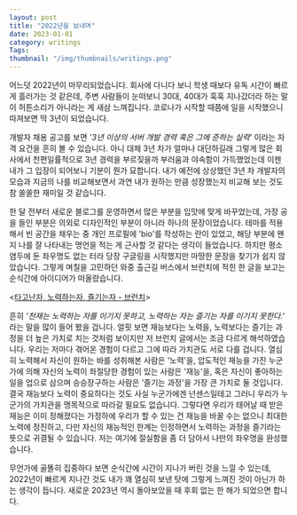 ```yaml
---
layout: post
title: "2022년을 보내며"
date: 2023-01-01
category: writings
Tags: 
thumbnail: "/img/thumbnails/writings.png"
---
```


어느덧 2022년이 마무리되었습니다.
회사에 다니다 보니 학생 때보다 유독 시간이 빠르게 흘러가는 것 같은데,
주변 사람들이 눈떠보니 30대, 40대가 훅훅 지나갔더라 하는 말이 허튼소리가 아니라는 게 새삼 느껴집니다.
코로나가 시작할 때쯤에 일을 시작했으니 따져보면 딱 3년이 되었습니다.

개발자 채용 공고를 보면 _'3년 이상의 서버 개발 경력 혹은 그에 준하는 실력'_ 이라는 자격 요건을 흔히 볼 수 있습니다.
아니 대체 3년 차가 얼마나 대단하길래 그렇게 많은 회사에서 천편일률적으로 3년 경력을 부르짖을까 부러움과 야속함이 가득했었는데 이젠 내가 그 입장이 되어보니 기분이 뭔가 묘합니다.
내가 예전에 상상했던 3년 차 개발자의 모습과 지금의 나를 비교해보면서 과연 내가 원하는 만큼 성장했는지 비교해 보는 것도 참 쏠쏠한 재미일 것 같습니다.

한 달 전부터 새로운 블로그를 운영하면서 많은 부분을 입맛에 맞게 바꾸었는데, 가장 공을 들인 부분은 의외로 디자인적인 부분이 아니라 하나의 문장이었습니다.
테마를 적용해서 빈 공간을 채우는 중 개인 프로필에 'bio'를 작성하는 란이 있었고, 해당 부분에 왠지 나를 잘 나타내는 명언을 적는 게 근사할 것 같다는 생각이 들었습니다.
하지만 평소 염두에 둔 좌우명도 없는 터라 당장 구글링을 시작했지만 마땅한 문장을 찾기가 쉽지 않았습니다.
그렇게 며칠을 고민하던 와중 출근길 버스에서 브런치에 적힌 한 글을 보고는 순식간에 아이디어가 떠올랐습니다.

<[타고난자, 노력하는자, 즐기는자 - 브런치](https://brunch.co.kr/@teacher-baek/6)>

흔히 _'천재는 노력하는 자를 이기지 못하고, 노력하는 자는 즐기는 자를 이기지 못한다.'_ 라는 말을 많이 들어 봤을 겁니다.
얼핏 보면 재능보다는 노력을, 노력보다는 즐기는 과정을 더 높은 가치로 치는 것처럼 보이지만 저 브런치 글에서는 조금 다르게 해석하였습니다.
우리는 저마다 겪어온 경험이 다르고 그에 따라 가치관도 서로 다를 겁니다.
열심히 노력해서 자신이 원하는 바를 성취해본 사람은 '노력'을, 압도적인 재능을 가진 누군가에 의해 자신의 노력이 좌절당한 경험이 있는 사람은 '재능'을, 혹은 자신이 좋아하는 일을 업으로 삼으며 승승장구하는 사람은 '즐기는 과정'을 가장 큰 가치로 둘 것입니다.
결국 재능보다 노력이 중요하다는 것도 사실 누군가에겐 넌센스일테고 그러니 우리가 누군가의 가치관을 맹목적으로 따라갈 필요도 없습니다.
그렇다면 우리가 태어날 때 받은 재능은 이미 정해졌다는 가정하에 우리가 할 수 있는 건 재능을 바꿀 수는 없으니 최대한 노력에 정진하고, 다만 자신의 재능적인 한계는 인정하면서 노력하는 과정을 즐기라는 뜻으로 귀결될 수 있습니다.
저는 여기에 절실함을 좀 더 담아서 나만의 좌우명을 완성했습니다.

무언가에 골똘히 집중하다 보면 순식간에 시간이 지나가 버린 것을 느낄 수 있는데, 2022년이 빠르게 지나간 것도 내가 꽤 열심히 보낸 탓에 그렇게 느껴진 것이 아닌가 하는 생각이 듭니다.
새로운 2023년 역시 돌아보았을 때 후회 없는 한 해가 되었으면 합니다.
